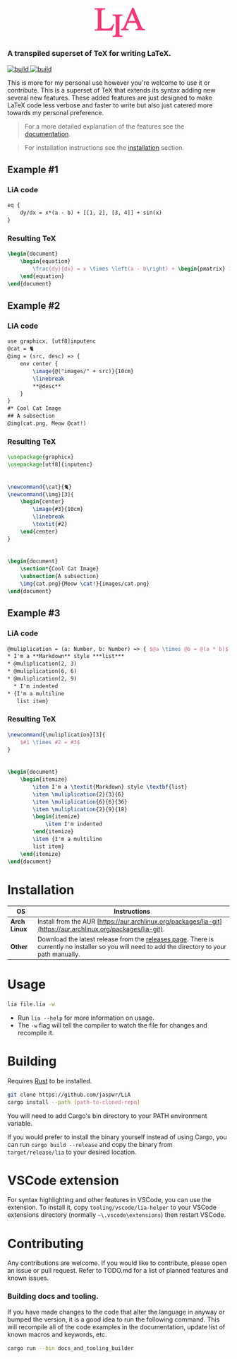 <p align="center">
    <img src="misc/lia.png" width="120px" alt="LiA logo">
</p>

### A transpiled superset of $\text{TeX}$ for writing $\text{LaTeX}$.

<a href="https://github.com/jaspwr/LiA/actions/workflows/rust.yml">
    <img src="https://img.shields.io/github/actions/workflow/status/jaspwr/LiA/rust.yml?branch=main" alt="build">
</a>
<a href="https://aur.archlinux.org/packages/lia-git">
    <img src="https://img.shields.io/aur/version/lia-git" alt="build">
</a>

This is more for my personal use however you're welcome to use it or contribute. This is a superset of TeX that extends its syntax adding new several new features. These added features are just designed to make LaTeX code less verbose and faster to write but also just catered more towards my personal preference.

> For a more detailed explanation of the features see the [documentation](docs.md).

> For installation instructions see the [installation](#installation) section.

## Example #1
### LiA code
[COMPILATION_INPUT_START]: <> (Do not remove this line.)
```tex
eq {
    dy/dx = x*(a - b) + [[1, 2], [3, 4]] + sin(x)
}
```
[COMPILATION_INPUT_END]: <> (Do not remove this line.)
### Resulting TeX
[COMPILATION_RESULT_START]: <> (Do not remove this line.)
```tex
\begin{document}
    \begin{equation}
        \frac{dy}{dx} = x \times \left(a - b\right) + \begin{pmatrix} 1 & 2 \\ 3 & 4 \end{pmatrix} +\sin \left(x\right)
    \end{equation}
\end{document}
```
[COMPILATION_RESULT_END]: <> (Do not remove this line.)

## Example #2
### LiA code
[COMPILATION_INPUT_START]: <> (Do not remove this line.)
```tex
use graphicx, [utf8]inputenc
@cat = 🐈
@img = (src, desc) => {
    env center {
        \image{@("images/" + src)}{10cm}
        \linebreak
        **@desc**
    }
}
#* Cool Cat Image
## A subsection
@img(cat.png, Meow @cat!)
```
[COMPILATION_INPUT_END]: <> (Do not remove this line.)
### Resulting TeX
[COMPILATION_RESULT_START]: <> (Do not remove this line.)
```tex
\usepackage{graphicx}
\usepackage[utf8]{inputenc}


\newcommand{\cat}{🐈}
\newcommand{\img}[3]{
    \begin{center}
        \image{#3}{10cm}
        \linebreak
        \textit{#2}
    \end{center}
}


\begin{document}
    \section*{Cool Cat Image}
    \subsection{A subsection}
    \img{cat.png}{Meow \cat!}{images/cat.png}
\end{document}
```
[COMPILATION_RESULT_END]: <> (Do not remove this line.)
## Example #3
### LiA code
[COMPILATION_INPUT_START]: <> (Do not remove this line.)
```tex
@muliplication = (a: Number, b: Number) => { $@a \times @b = @(a * b)$ }
* I'm a **Markdown** style ***list***
* @muliplication(2, 3)
* @muliplication(6, 6)
* @muliplication(2, 9)
  * I'm indented
* {I'm a multiline
   list item}
```
[COMPILATION_INPUT_END]: <> (Do not remove this line.)
### Resulting TeX
[COMPILATION_RESULT_START]: <> (Do not remove this line.)
```tex
\newcommand{\muliplication}[3]{
    $#1 \times #2 = #3$
}


\begin{document}
    \begin{itemize}
        \item I'm a \textit{Markdown} style \textbf{list}
        \item \muliplication{2}{3}{6}
        \item \muliplication{6}{6}{36}
        \item \muliplication{2}{9}{18}
        \begin{itemize}
            \item I'm indented
        \end{itemize}
        \item {I'm a multiline
        list item}
    \end{itemize}
\end{document}
```
[COMPILATION_RESULT_END]: <> (Do not remove this line.)
# Installation

|__OS__|__Instructions__|
|---|---|
|__Arch Linux__| Install from the AUR [https://aur.archlinux.org/packages/lia-git](https://aur.archlinux.org/packages/lia-git). |
|__Other__| Download the latest release from the [releases page](https://github.com/jaspwr/LiA/releases). There is currently no installer so you will need to add the directory to your path manually. |
# Usage
```bash
lia file.lia -w
```
* Run `lia --help` for more information on usage.
* The `-w` flag will tell the compiler to watch the file for changes and recompile it.
# Building
Requires [Rust](https://www.rust-lang.org/tools/install) to be installed.
```bash
git clone https://github.com/jaspwr/LiA
cargo install --path [path-to-cloned-repo]
```
You will need to add Cargo's bin directory to your PATH environment variable.

If you would prefer to install the binary yourself instead of using Cargo, you can run `cargo build --release` and copy the binary from `target/release/lia` to your desired location.


# VSCode extension
For syntax highlighting and other features in VSCode, you can use the extension. To install it, copy `tooling/vscode/lia-helper` to your VSCode extensions directory (normally `~\.vscode\extensions`) then restart VSCode.


# Contributing
Any contributions are welcome. If you would like to contribute, please open an issue or pull request. Refer to TODO.md for a list of planned features and known issues.
### Building docs and tooling.
If you have made changes to the code that alter the language in anyway or bumped the version, it is a good idea to run the following command. This will recompile all of the code examples in the documentation, update list of known macros and keywords, etc.
```bash
cargo run --bin docs_and_tooling_builder
```
